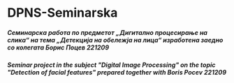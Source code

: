 # DPNS-Seminarska

##### Семинарска работа по предметот „Дигитално процесирање на слика“ на тема „Детекција на обележја на лица“ изработена заедно со колегата Борис Поцев 221209

#### *Seminar project in the subject "Digital Image Processing" on the topic "Detection of facial features" prepared together with Boris Pocev 221209*
